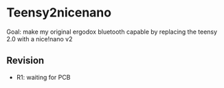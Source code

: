 # Teensy2nicenano

Goal: make my original ergodox bluetooth capable by replacing the teensy 2.0 with a nice!nano v2

## Revision

 - R1: waiting for PCB

